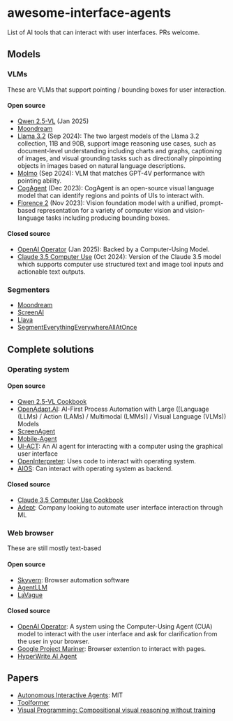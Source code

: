 # awesome-interface-agents
List of AI tools that can interact with user interfaces. PRs welcome.

## Models
### VLMs
These are VLMs that support pointing / bounding boxes for user interaction. 
#### Open source
* [Qwen 2.5-VL](https://github.com/QwenLM/Qwen2.5-VL) (Jan 2025)
* [Moondream](https://moondream.ai/)
* [Llama 3.2](https://github.com/meta-llama/llama-models/blob/main/models/llama3_2/MODEL_CARD_VISION.md) (Sep 2024): The two largest models of the Llama 3.2 collection, 11B and 90B, support image reasoning use cases, such as document-level understanding including charts and graphs, captioning of images, and visual grounding tasks such as directionally pinpointing objects in images based on natural language descriptions.
* [Molmo](https://molmo.allenai.org/blog) (Sep 2024): VLM that matches GPT-4V performance with pointing ability.
* [CogAgent](https://github.com/THUDM/CogVLM/tree/main?tab=readme-ov-file#introduction-to-cogagent) (Dec 2023): CogAgent is an open-source visual language model that can identify regions and points of UIs to interact with.
* [Florence 2](https://arxiv.org/abs/2311.06242) (Nov 2023): Vision foundation model with a unified, prompt-based representation for a variety of computer vision and vision-language tasks including producing bounding boxes.

#### Closed source
* [OpenAI Operator](https://operator.chatgpt.com/) (Jan 2025): Backed by a Computer-Using Model.
* [Claude 3.5 Computer Use](https://docs.anthropic.com/en/docs/build-with-claude/computer-use) (Oct 2024): Version of the Claude 3.5 model which supports computer use structured text and image tool inputs and actionable text outputs. 

### Segmenters
* [Moondream](https://moondream.ai/)
* [ScreenAI](https://research.google/blog/screenai-a-visual-language-model-for-ui-and-visually-situated-language-understanding/)
* [Llava](https://llava-vl.github.io/)
* [SegmentEverythingEverywhereAllAtOnce](https://github.com/UX-Decoder/Segment-Everything-Everywhere-All-At-Once)

## Complete solutions
### Operating system
#### Open source
* [Qwen 2.5-VL Cookbook](https://github.com/QwenLM/Qwen2.5-VL/blob/main/cookbooks/computer_use.ipynb)
* [OpenAdapt.AI](https://openadapt.ai/): AI-First Process Automation with Large ([Language (LLMs) / Action (LAMs) / Multimodal (LMMs)] / Visual Language (VLMs)) Models
* [ScreenAgent](https://github.com/niuzaisheng/ScreenAgent)
* [Mobile-Agent](https://ar5iv.labs.arxiv.org/html/2401.16158v1)
* [UI-ACT](https://github.com/TobiasNorlund/UI-Act): An AI agent for interacting with a computer using the graphical user interface
* [OpenInterpreter](https://github.com/OpenInterpreter/open-interpreter): Uses code to interact with operating system.
* [AIOS](https://github.com/agiresearch/AIOS): Can interact with operating system as backend.

#### Closed source
* [Claude 3.5 Computer Use Cookbook](https://github.com/anthropics/anthropic-quickstarts/tree/main/computer-use-demo)
* [Adept](https://adept.ai): Company looking to automate user interface interaction through ML

### Web browser
These are still mostly text-based
#### Open source
* [Skyvern](https://github.com/skyvern-ai/skyvern): Browser automation software
* [AgentLLM](https://github.com/idosal/AgentLLM)
* [LaVague](https://github.com/lavague-ai/LaVague)

#### Closed source
* [OpenAI Operator](https://operator.chatgpt.com/): A system using the Computer-Using Agent (CUA) model to interact with the user interface and ask for clarification from the user in your browser.
* [Google Project Mariner](https://deepmind.google/technologies/project-mariner/): Browser extention to interact with pages.
* [HyperWrite AI Agent](https://www.hyperwriteai.com/personal-assistant)

## Papers
* [Autonomous Interactive Agents](https://web.media.mit.edu/~lieber/Lieberary/Letizia/AIA/AIA.html): MIT
* [Toolformer](https://arxiv.org/abs/2302.04761)
* [Visual Programming: Compositional visual reasoning without training](https://openaccess.thecvf.com/content/CVPR2023/papers/Gupta_Visual_Programming_Compositional_Visual_Reasoning_Without_Training_CVPR_2023_paper.pdf)
